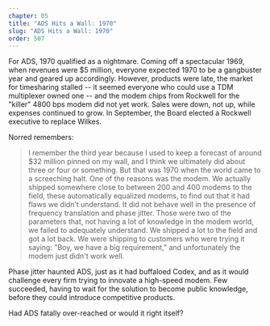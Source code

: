 ```yaml
---
chapter: 05
title: "ADS Hits a Wall: 1970"
slug: "ADS Hits a Wall: 1970"
order: 507
---
```


For ADS, 1970 qualified as a nightmare. Coming off a spectacular 1969, when revenues were $5 million, everyone expected 1970 to be a gangbuster year and geared up accordingly. However, products were late, the market for timesharing stalled -- it seemed everyone who could use a TDM multiplexer owned one -- and the modem chips from Rockwell for the "killer" 4800 bps modem did not yet work. Sales were down, not up, while expenses continued to grow. In September, the Board elected a Rockwell executive to replace Wilkes.

Norred remembers:

>I remember the third year because I used to keep a forecast of around $32 million pinned on my wall, and I think we ultimately did about three or four or something. But that was 1970 when the world came to a screeching halt. One of the reasons was the modem. We actually shipped somewhere close to between 200 and 400 modems to the field, these automatically equalized modems, to find out that it had flaws we didn’t understand. It did not behave well in the presence of frequency translation and phase jitter. Those were two of the parameters that, not having a lot of knowledge in the modem world, we failed to adequately understand. We shipped a lot to the field and got a lot back. We were shipping to customers who were trying it saying: "Boy, we have a big requirement," and unfortunately the modem just didn't work well.

Phase jitter haunted ADS, just as it had buffaloed Codex, and as it would challenge every firm trying to innovate a high-speed modem. Few succeeded, having to wait for the solution to become public knowledge, before they could introduce competitive products.

Had ADS fatally over-reached or would it right itself?
